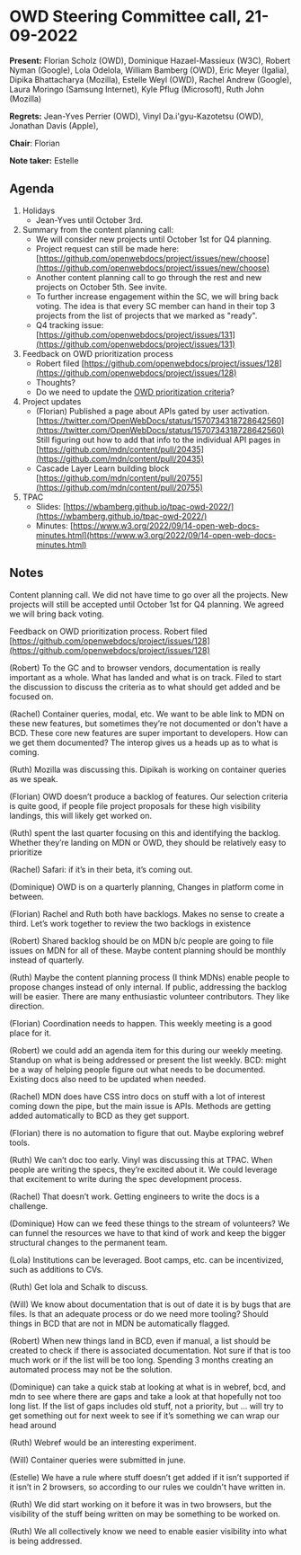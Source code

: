 # OWD Steering Committee call, 21-09-2022

**Present:** Florian Scholz (OWD), ​​Dominique Hazael-Massieux (W3C), Robert Nyman (Google), Lola Odelola, William Bamberg (OWD), Eric Meyer (Igalia),  Dipika Bhattacharya (Mozilla), Estelle Weyl (OWD), Rachel Andrew (Google), Laura Moringo (Samsung Internet), Kyle Pflug (Microsoft), Ruth John (Mozilla)

**Regrets:** Jean-Yves Perrier (OWD), Vinyl Da.i'gyu-Kazotetsu (OWD), Jonathan Davis (Apple),

**Chair**: Florian

**Note taker:** Estelle

## Agenda

1. Holidays
    - Jean-Yves until October 3rd.
2. Summary from the content planning call:
    - We will consider new projects until October 1st for Q4 planning.
    - Project request can still be made here: [https://github.com/openwebdocs/project/issues/new/choose](https://github.com/openwebdocs/project/issues/new/choose) 
    - Another content planning call to go through the rest and new projects on October 5th. See invite.
    - To further increase engagement within the SC, we will bring back voting. The idea is that every SC member can hand in their top 3 projects from the list of  projects that we marked as "ready".
    - Q4 tracking issue: [https://github.com/openwebdocs/project/issues/131](https://github.com/openwebdocs/project/issues/131) 
3. Feedback on OWD prioritization process
    - Robert filed [https://github.com/openwebdocs/project/issues/128](https://github.com/openwebdocs/project/issues/128) 
    - Thoughts?
    - Do we need to update the [OWD prioritization criteria](https://github.com/openwebdocs/project/blob/main/steering-committee/prioritization-criteria.md)?
4. Project updates
    - (Florian) Published a page about APIs gated by user activation. [https://twitter.com/OpenWebDocs/status/1570734318728642560](https://twitter.com/OpenWebDocs/status/1570734318728642560)  \
Still figuring out how to add that info to the individual API pages in [https://github.com/mdn/content/pull/20435](https://github.com/mdn/content/pull/20435) 
    - Cascade Layer Learn building block  [https://github.com/mdn/content/pull/20755](https://github.com/mdn/content/pull/20755) 
5. TPAC
    - Slides: [https://wbamberg.github.io/tpac-owd-2022/](https://wbamberg.github.io/tpac-owd-2022/) 
    - Minutes: [https://www.w3.org/2022/09/14-open-web-docs-minutes.html](https://www.w3.org/2022/09/14-open-web-docs-minutes.html) 


## Notes

Content planning call. We did not have time to go over all the projects. New projects will still be accepted until October 1st for Q4 planning. We agreed we will bring back voting.

Feedback on OWD prioritization process. Robert filed [https://github.com/openwebdocs/project/issues/128](https://github.com/openwebdocs/project/issues/128) 

(Robert) To the GC and to browser vendors, documentation is really important as a whole. What has landed and what is on track. Filed to start the discussion to discuss the criteria as to what should get added and be focused on. 


(Rachel) Container queries, modal, etc. We want to be able link to MDN on these new features, but sometimes they’re not documented or don’t have a BCD. These core new features are super important to developers. How can we get them documented? The interop gives us a heads up as to what is coming.


(Ruth) Mozilla was discussing this. Dipikah is working on container queries as we speak. 


(Florian) OWD doesn’t produce a backlog of features. Our selection criteria is quite good, if people file project proposals for these high visibility landings, this will likely get worked on.


(Ruth) spent the last quarter focusing on this and identifying the backlog. Whether they’re landing on MDN or OWD, they should be relatively easy to prioritize


(Rachel) Safari: if it’s in their beta, it’s coming out.


(Dominique) OWD is on a quarterly planning, Changes in platform come in between. 


(Florian) Rachel and Ruth both have backlogs. Makes no sense to create a third. Let’s work together to review the two backlogs in existence


(Robert) Shared backlog should be on MDN b/c people are going to file issues on MDN for all of these. Maybe content planning should be monthly instead of quarterly.


(Ruth) Maybe the content planning process (I think MDNs) enable people to propose changes instead of only internal. If public, addressing the backlog will be easier. There are many enthusiastic volunteer contributors. They like direction.


(Florian) Coordination needs to happen. This weekly meeting is a good place for it.


(Robert) we could add an agenda item for this during our weekly meeting. Standup on what is being addressed or present the list weekly. BCD: might be a way of helping people figure out what needs to be documented. Existing docs also need to be updated when needed.


(Rachel) MDN does have CSS intro docs on stuff with a lot of interest coming down the pipe, but the main issue is APIs. Methods are getting added automatically to BCD as they get support. 


(Florian) there is no automation to figure that out. Maybe exploring webref tools. 


(Ruth) We can’t doc too early. Vinyl was discussing this at TPAC. When people are writing the specs, they’re excited about it. We could leverage that excitement to write during the spec development process.


(Rachel) That doesn’t work. Getting engineers to write the docs is a challenge.


(Dominique) How can we feed these things to the stream of volunteers? We can funnel the resources we have to that kind of work and keep the bigger structural changes to the permanent team.


(Lola) Institutions can be leveraged. Boot camps, etc. can be incentivized, such as additions to CVs.


(Ruth) Get lola and Schalk to discuss.


(Will) We know about documentation that is out of date it is by bugs that are files. Is that an adequate process or do we need more tooling? Should things in BCD that are not in MDN be automatically flagged.


(Robert) When new things land in BCD, even if manual, a list should be created to check if there is associated documentation. Not sure if that is too much work or if the list will be too long. Spending 3 months creating an automated process may not be the solution.


(Dominique) can take a quick stab at looking at what is in webref, bcd, and mdn to see where there are gaps and take a look at that hopefully not too long list. If the list of gaps includes old stuff, not a priority, but … will try to get something out for next week to see if it’s something we can wrap our head around


(Ruth) Webref would be an interesting experiment.


(Will) Container queries were submitted in june.


(Estelle) We have a rule where stuff doesn’t get added if it isn’t supported if it isn’t in 2 browsers, so according to our rules we couldn't have written in.


(Ruth) We did start working on it before it was in two browsers, but the visibility of the stuff being written on may be something to be worked on.


(Ruth) We all collectively know we need to enable easier visibility into what is being addressed.